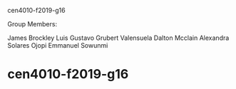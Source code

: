 cen4010-f2019-g16

Group Members:

James Brockley
Luis Gustavo Grubert Valensuela
Dalton Mcclain
Alexandra Solares Ojopi
Emmanuel Sowunmi
# cen4010-f2019-g16
